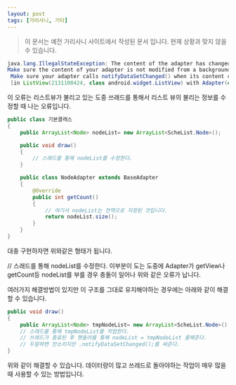 ```yaml
---
layout: post
tags: [가리사니, 기타]
---
```


> 이 문서는 예전 가리사니 사이트에서 작성된 문서 입니다.
현재 상황과 맞지 않을 수 있습니다.


``` java
java.lang.IllegalStateException: The content of the adapter has changed but ListView did not receive a notification.
Make sure the content of your adapter is not modified from a background thread, but only from the UI thread.
 Make sure your adapter calls notifyDataSetChanged() when its content changes.
 [in ListView(2131100424, class android.widget.ListView) with Adapter(class 패키지/클래스경로)]
```

이 오류는 리스트뷰가 불리고 있는 도중 쓰래드를 통해서 리스트 뷰의 불리는 정보를 수정할 때 나는 오류입니다.

``` java
public class 기본클래스
{
	public ArrayList<Node> nodeList= new ArrayList<ScheList.Node>();

	public void draw()
	{
		// 스래드를 통해 nodeList를 수정한다.
	}

	public class NodeAdapter extends BaseAdapter
	{
		@Override
		public int getCount()
		{
			// 여기서 nodeList는 전역으로 지정된 것입니다.
			return nodeList.size();
		}
	}
}
```
대충 구현하자면 위와같은 형태가 됩니다.

// 스래드를 통해 nodeList를 수정한다. 이부분이 도는 도중에 Adapter가 getView나 getCount등 nodeList를 부를 경우 충돌이 일어나 위와 같은 오류가 납니다.

여러가지 해결방법이 있지만 이 구조를 그대로 유지해야하는 경우에는 아래와 같이 해결할 수 있습니다.
``` java
public void draw()
{
	public ArrayList<Node> tmpNodeList= new ArrayList<ScheList.Node>();
	// 스래드를 통해 tmpNodeList를 작업한다.
	// 쓰래드가 종료된 후 핸들러를 통해 nodeList = tmpNodeList 를해준다.
	// 두말하면 잔소리지만 .notifyDataSetChanged();를 써준다.
}
```
위와 같이 해결할 수 있습니다.
데이터량이 많고 쓰레드로 돌아야하는 작업이 매우 많을 때 사용할 수 있는 방법입니다.